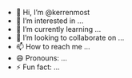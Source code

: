 - 👋 Hi, I’m @kerrenmost
- 👀 I’m interested in ...
- 🌱 I’m currently learning ...
- 💞️ I’m looking to collaborate on ...
- 📫 How to reach me ...
- 😄 Pronouns: ...
- ⚡ Fun fact: ...

<!---
kerrenmost/kerrenmost is a ✨ special ✨ repository because its `README.md` (this file) appears on your GitHub profile.
You can click the Preview link to take a look at your changes.
--->
